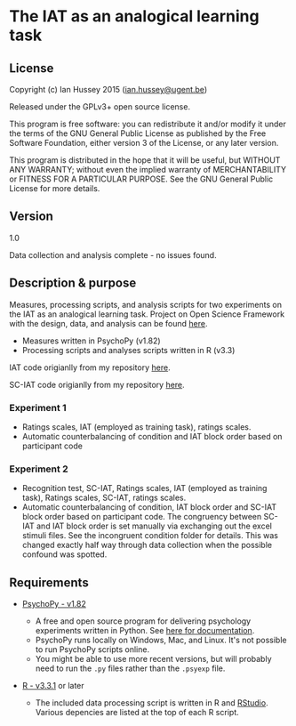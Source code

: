# The IAT as an analogical learning task

## License
Copyright (c) Ian Hussey 2015 (ian.hussey@ugent.be)

Released under the GPLv3+ open source license. 

This program is free software: you can redistribute it and/or modify it under the terms of the GNU General Public License as published by the Free Software Foundation, either version 3 of the License, or any later version.

This program is distributed in the hope that it will be useful, but WITHOUT ANY WARRANTY; without even the implied warranty of MERCHANTABILITY or FITNESS FOR A PARTICULAR PURPOSE. See the GNU General Public License for more details.

## Version
1.0

Data collection and analysis complete - no issues found.

## Description & purpose
Measures, processing scripts, and analysis scripts for two experiments on the IAT as an analogical learning task. Project on Open Science Framework with the design, data, and analysis can be found [here](https://osf.io/t89fu).

- Measures written in PsychoPy (v1.82)
- Processing scripts and analyses scripts written in R (v3.3)

IAT code origianlly from my repository [here](https://github.com/ianhussey/ImplicitAssociationTest).

SC-IAT code origianlly from my repository [here](https://github.com/ianhussey/SingleCategoryImplicitAssociationTest).

### Experiment 1
- Ratings scales, IAT (employed as training task), ratings scales. 
- Automatic counterbalancing of condition and IAT block order based on participant code

### Experiment 2
- Recognition test, SC-IAT, Ratings scales, IAT (employed as training task), Ratings scales, SC-IAT, ratings scales. 
- Automatic counterbalancing of condition, IAT block order and SC-IAT block order based on participant code. The congruency between SC-IAT and IAT block order is set manually via exchanging out the excel stimuli files. See the incongruent condition folder for details. This was changed exactly half way through data collection when the possible confound was spotted. 

## Requirements
- [PsychoPy - v1.82](https://github.com/psychopy/psychopy/releases/tag/r1.82.02)
	- A free and open source program for delivering psychology experiments written in Python. See [here for documentation](http://www.psychopy.org/documentation.html).
	- PsychoPy runs locally on Windows, Mac, and Linux. It's not possible to run PsychoPy scripts online.
	- You might be able to use more recent versions, but will probably need to run the `.py` files rather than the `.psyexp` file.
	
- [R - v3.3.1](https://www.r-project.org/) or later
	- The included data processing script is written in R and [RStudio](https://www.rstudio.com/). Various depencies are listed at the top of each R script.
